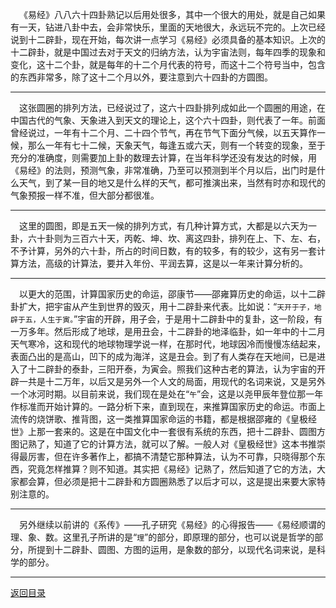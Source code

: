 &emsp;《易经》八八六十四卦熟记以后用处很多，其中一个很大的用处，就是自己如果有一天，钻进八卦中去，会非常快乐，里面的天地很大，永远玩不完的。上次已经说到十二辟卦，现在开始，每次讲一点学习《易经》必须具备的基本知识。上次的十二辟卦，就是中国过去对于天文的归纳方法，认为宇宙法则，每年四季的现象和变化，这十二个卦，就是每年的十二个月代表的符号，而这十二个符号当中，包含的东西非常多，除了这十二个月以外，要注意到六十四卦的方圆图。
___
&emsp;这张圆圈的排列方法，已经说过了，这六十四卦排列成如此一个圆圈的用途，在中国古代的气象、天象进入到天文的理论上，这个六十四卦，则代表了一年。前面曾经说过，一年有十二个月、二十四个节气，再在节气下面分气候，以五天算作一候，那么一年有七十二候，天象天气，每逢五或六天，则有一个转变的现象，至于充分的准确度，则需要加上卦的数理去计算，在当年科学还没有发达的时候，用《易经》的法则，预测气象，非常准确，乃至可以预测到半个月以后，出门时是什么天气，到了某一目的地又是什么样的天气，都可推演出来，当然有时亦和现代的气象预报一样不准，但大部分都很准。
___
&emsp;这里的圆图，即是五天一候的排列方式，有几种计算方式，大都是以六天为一卦，六十卦则为三百六十天，丙乾、坤、坎、离这四卦，排列在上、下、左、右，不予计算，另外的六十卦，所占的时间日数，有的较多，有的较少，这有另一套计算方法，高级的计算法，要并入年份、平润去算，这是以一年来计算分析的。
___
&emsp;以更大的范围，计算国家历史的命运，邵康节——邵雍算历史的命运，以十二辟卦扩大，把宇宙从产生到世界的毁灭，用十二辟卦来代表。比如说：“``天开于子，地辟于五，人生于寅。``”宇宙的开辟，用子会，于是用十二辟卦中的复卦，这一阶段，有一万多年。然后形成了地球，是用丑会，十二辟卦的地泽临卦，如一年中的十二月天气寒冷，这和现代的地球物理学说一样，在那时代，地球因冷而慢慢冻结起来，表面凸出的是高山，凹下的成为海洋，这是丑会。到了有人类存在天地间，已是进入了十二辟卦的泰卦，三阳开泰，为寅会。照我们这种古老的算法，认为宇宙的开辟一共是十二万年，以后又是另外一个人文的局面，用现代的名词来说，又是另外一个冰河时期。以目前来说，我们现在是处在“``午``”会，这是以尧甲辰年登位那一年作标准而开始计算的。一路分析下来，直到现在，来推算国家历史的命运。市面上流传的烧饼歌、推背图，这一类推算国家命运的书籍，都是根据邵雍的《皇极经世》上那一套来的。这是在中国文化中一套很有系统的东西，把十二辟卦、圆图方图记熟了，知道了它的计算方法，就可以了解。一般人对《皇极经世》这本书推崇得最厉害，但在许多著作上，都搞不清楚它那种算法，认为不可靠，只晓得那个东西，究竟怎样推算？则不知道。其实把《易经》记熟了，然后知道了它的方法，大家都会算，但必须是把十二辟卦和方圆圈熟悉了以后才可以，这是提出来要大家特别注意的。
___
&emsp;另外继续以前讲的《系传》——孔子研究《易经》的心得报告——《易经顺谓的理、象、数。这里孔子所讲的是“``理``”的部分，即原理的部分，也可以说是哲学的部分，所提到十二辟卦、圆图、方图的运用，是象数的部分，以现代名词来说，是科学的部分。
___
[返回目录](../../master/README.md#目录)